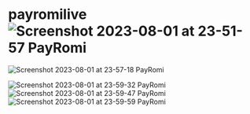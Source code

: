 # payromilive![Screenshot 2023-08-01 at 23-51-57 PayRomi](https://github.com/MdFayshal/payromilive/assets/44651900/c1a369c6-7c43-4364-8a57-2ed3b3f51eb4)
![Screenshot 2023-08-01 at 23-57-18 PayRomi](https://github.com/MdFayshal/payromilive/assets/44651900/fc154016-9e32-43bc-8001-693777ba7c9e)

![Screenshot 2023-08-01 at 23-59-32 PayRomi](https://github.com/MdFayshal/payromilive/assets/44651900/ff8ab498-7d97-4b8b-81a9-0e174f42ecfc)
![Screenshot 2023-08-01 at 23-59-47 PayRomi](https://github.com/MdFayshal/payromilive/assets/44651900/f19a692e-2858-471f-9d70-673c80368498)
![Screenshot 2023-08-01 at 23-59-59 PayRomi](https://github.com/MdFayshal/payromilive/assets/44651900/0af93c92-391e-43d6-92c5-7dd5f4df9d52)
